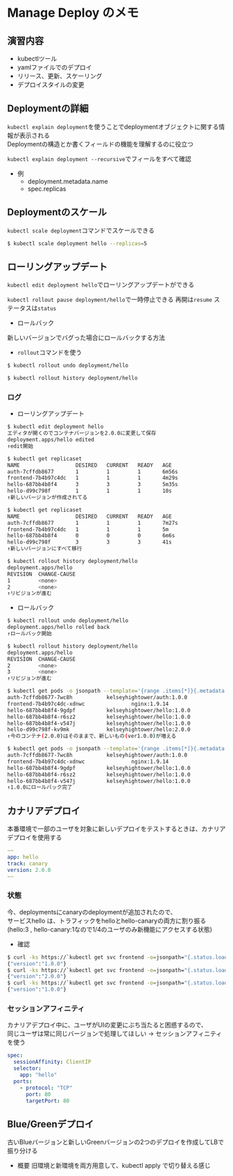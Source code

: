 # Manage Deploy のメモ

## 演習内容

- kubectlツール
- yamlファイルでのデプロイ
- リリース、更新、スケーリング
- デプロイスタイルの変更

## Deploymentの詳細

`kubectl explain deployment`を使うことでdeploymentオブジェクトに関する情報が表示される  
Deploymentの構造とか書くフィールドの機能を理解するのに役立つ

`kubectl explain deployment --recursive`でフィールをすべて確認

- 例
  - deployment.metadata.name
  - spec.replicas

## Deploymentのスケール

`kubectl scale deployment`コマンドでスケールできる

```sh
$ kubectl scale deployment hello --replicas=5
```

## ローリングアップデート

`kubectl edit deployment hello`でローリングアップデートができる

`kubectl rollout pause deployment/hello`で一時停止できる 再開は`resume` ステータスは`status`

- ロールバック

新しいバージョンでバグった場合にロールバックする方法

- `rollout`コマンドを使う

```sh
$ kubectl rollout undo deployment/hello

$ kubectl rollout history deployment/hello
```

### ログ

- ローリングアップデート
```sh
$ kubectl edit deployment hello
エディタが開くのでコンテナバージョンを2.0.0に変更して保存
deployment.apps/hello edited
↑edit開始

$ kubectl get replicaset
NAME                  DESIRED   CURRENT   READY   AGE
auth-7cffdb8677       1         1         1       6m56s
frontend-7b4b97c4dc   1         1         1       4m29s
hello-687bb4b8f4      3         3         3       5m35s
hello-d99c798f        1         1         1       10s
↑新しいバージョンが作成されてる

$ kubectl get replicaset
NAME                  DESIRED   CURRENT   READY   AGE
auth-7cffdb8677       1         1         1       7m27s
frontend-7b4b97c4dc   1         1         1       5m
hello-687bb4b8f4      0         0         0       6m6s
hello-d99c798f        3         3         3       41s
↑新しいバージョンにすべて移行

$ kubectl rollout history deployment/hello
deployment.apps/hello
REVISION  CHANGE-CAUSE
1         <none>
2         <none>
↑リビジョンが進む
```

- ロールバック
```sh
$ kubectl rollout undo deployment/hello
deployment.apps/hello rolled back
↑ロールバック開始

$ kubectl rollout history deployment/hello
deployment.apps/hello
REVISION  CHANGE-CAUSE
2         <none>
3         <none>
↑リビジョンが進む

$ kubectl get pods -o jsonpath --template='{range .items[*]}{.metadata.name}{"\t"}{"\t"}{.spec.containers[0].image}{"\n"}{end}'
auth-7cffdb8677-7wc8h           kelseyhightower/auth:1.0.0
frontend-7b4b97c4dc-xdnwc               nginx:1.9.14
hello-687bb4b8f4-9gdpf          kelseyhightower/hello:1.0.0
hello-687bb4b8f4-r6sz2          kelseyhightower/hello:1.0.0
hello-687bb4b8f4-v547j          kelseyhightower/hello:1.0.0
hello-d99c798f-kv9mk            kelseyhightower/hello:2.0.0
↑今のコンテナ(2.0.0)はそのままで、新しいもの(ver1.0.0)が増える

$ kubectl get pods -o jsonpath --template='{range .items[*]}{.metadata.name}{"\t"}{"\t"}{.spec.containers[0].image}{"\n"}{end}'
auth-7cffdb8677-7wc8h           kelseyhightower/auth:1.0.0
frontend-7b4b97c4dc-xdnwc               nginx:1.9.14
hello-687bb4b8f4-9gdpf          kelseyhightower/hello:1.0.0
hello-687bb4b8f4-r6sz2          kelseyhightower/hello:1.0.0
hello-687bb4b8f4-v547j          kelseyhightower/hello:1.0.0
↑1.0.0にロールバック完了
```

## カナリアデプロイ

本番環境で一部のユーザを対象に新しいデプロイをテストするときは、カナリアデプロイを使用する

```yaml
~~
app: hello
track: canary
version: 2.0.0
~~
```

### 状態

今、deploymentsにcanaryのdeploymentが追加されたので、  
サービスhello は、トラフィックをhelloとhello-canaryの両方に割り振る  
(hello:3 , hello-canary:1なので1/4のユーザのみ新機能にアクセスする状態)

- 確認
```sh
$ curl -ks https://`kubectl get svc frontend -o=jsonpath="{.status.loadBalancer.ingress[0].ip}"`/version
{"version":"1.0.0"}
$ curl -ks https://`kubectl get svc frontend -o=jsonpath="{.status.loadBalancer.ingress[0].ip}"`/version
{"version":"2.0.0"}
$ curl -ks https://`kubectl get svc frontend -o=jsonpath="{.status.loadBalancer.ingress[0].ip}"`/version
{"version":"1.0.0"}
```

### セッションアフィニティ

カナリアデプロイ中に、ユーザがUIの変更にぶち当たると困惑するので、  
同じユーザは常に同じバージョンで処理してほしい → セッションアフィニティを使う

```yaml
spec:
  sessionAffinity: ClientIP
  selector:
    app: "hello"
  ports:
    - protocol: "TCP"
      port: 80
      targetPort: 80
```

## Blue/Greenデプロイ

古いBlueバージョンと新しいGreenバージョンの2つのデプロイを作成してLBで振り分ける

- 概要
旧環境と新環境を両方用意して、kubectl apply で切り替える感じ